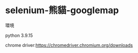 # selenium-熊貓-googlemap

環境

python 3.9.15

chrome driver:https://chromedriver.chromium.org/downloads
  
  
